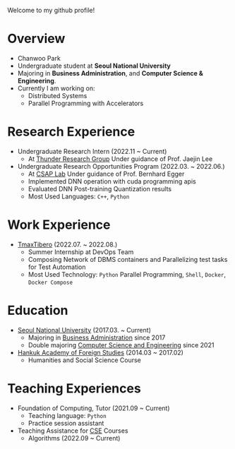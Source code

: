 Welcome to my github profile!

# Overview
+ Chanwoo Park
+ Undergraduate student at **Seoul National University**
+ Majoring in **Business Administration**, and **Computer Science & Engineering**.
+ Currently I am working on:
    + Distributed Systems
    + Parallel Programming with Accelerators

# Research Experience
+ Undergraduate Research Intern (2022.11 ~ Current)
    + At [Thunder Research Group](https://aces.snu.ac.kr) Under guidance of Prof. Jaejin Lee
+ Undergraduate Research Opportunities Program (2022.03. ~ 2022.06.)
    + At [CSAP Lab](https://csap.snu.ac.kr/) Under guidance of Prof. Bernhard Egger
    + Implemented DNN operation with cuda programming apis
    + Evaluated DNN Post-training Quantization results
    + Most Used Languages: `C++`, `Python`

# Work Experience
+ [TmaxTibero](https://www.tmaxtibero.com/main.do) (2022.07. ~ 2022.08.)
    + Summer Internship at DevOps Team
    + Composing Network of DBMS containers and Parallelizing test tasks for Test Automation
    + Most Used Technology: `Python` Parallel Programming, `Shell`, `Docker`, `Docker Compose`

# Education
+ [Seoul National University](https://www.snu.ac.kr/) (2017.03. ~ Current)
    + Majoring in [Business Administration](https://cba.snu.ac.kr/) since 2017
    + Double majoring [Computer Science and Engineering](https://cse.snu.ac.kr/) since 2021
+ [Hankuk Academy of Foreign Studies](http://hafs.hs.kr/) (2014.03 ~ 2017.02)
    + Humanities and Social Science Course

# Teaching Experiences
+ Foundation of Computing, Tutor (2021.09 ~ Current)
    + Teaching language: `Python`
    + Practice session assistant
+ Teaching Assistance for [CSE](https://cse.snu.ac.kr) Courses
    + Algorithms (2022.09 ~ Current)
